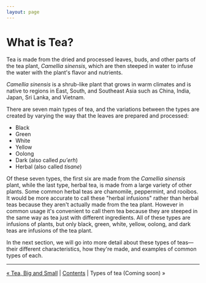 ```yaml
---
layout: page
---
```


# What is Tea?

Tea is made from the dried and processed leaves, buds, and other parts of the tea plant, *Camellia sinensis*, which are then steeped in water to infuse the water with the plant's flavor and nutrients.

*Camellia sinensis* is a shrub-like plant that grows in warm climates and is native to regions in East, South, and Southeast Asia such as China, India, Japan, Sri Lanka, and Vietnam.

There are seven main types of tea, and the variations between the types are created by varying the way that the leaves are prepared and processed:

* Black
* Green
* White
* Yellow
* Oolong
* Dark (also called *pu'erh*)
* Herbal (also called *tisane*)

Of these seven types, the first six are made from the *Camellia sinensis* plant, while the last type, herbal tea, is made from a large variety of other plants. Some common herbal teas are chamomile, peppermint, and rooibos. It would be more accurate to call these "herbal infusions" rather than herbal teas because they aren't actually made from the tea plant. However in common usage it's convenient to call them tea because they are steeped in the same way as tea just with different ingredients. All of these types are infusions of plants, but only black, green, white, yellow, oolong, and dark teas are infusions of the tea plant.

In the next section, we will go into more detail about these types of teas—their different characteristics, how they're made, and examples of common types of each.

<hr>

[&laquo; Tea, Big and Small](/tea-big-and-small) | [Contents](/#contents) |
Types of tea (Coming soon) &raquo;
